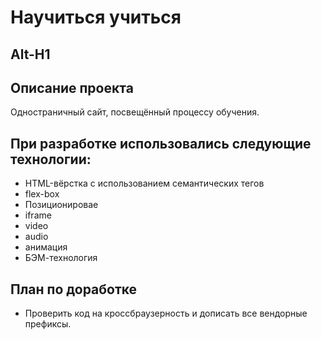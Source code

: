 # Научиться учиться

## Alt-H1

## **Описание проекта**

Одностраничный сайт, посвещённый процессу обучения.

## **При разработке использовались следующие технологии:**

- HTML-вёрстка с использованием семантических тегов
- flex-box
- Позиционировае
- iframe
- video
- audio
- анимация
- БЭМ-технология

## **План по доработке**

- Проверить код на кроссбраузерность и дописать все вендорные префиксы.
